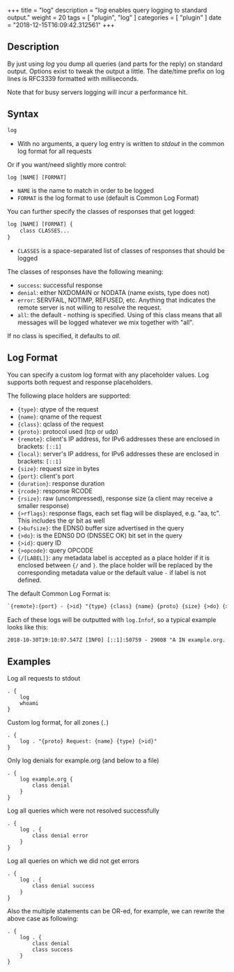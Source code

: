 +++
title = "log"
description = "*log* enables query logging to standard output."
weight = 20
tags = [ "plugin", "log" ]
categories = [ "plugin" ]
date = "2018-12-15T16:09:42.312561"
+++

## Description

By just using *log* you dump all queries (and parts for the reply) on standard output. Options exist
to tweak the output a little. The date/time prefix on log lines is RFC3339 formatted with
milliseconds.

Note that for busy servers logging will incur a performance hit.

## Syntax

~~~ txt
log
~~~

* With no arguments, a query log entry is written to *stdout* in the common log format for all requests

Or if you want/need slightly more control:

~~~ txt
log [NAME] [FORMAT]
~~~

* `NAME` is the name to match in order to be logged
* `FORMAT` is the log format to use (default is Common Log Format)

You can further specify the classes of responses that get logged:

~~~ txt
log [NAME] [FORMAT] {
    class CLASSES...
}
~~~

* `CLASSES` is a space-separated list of classes of responses that should be logged

The classes of responses have the following meaning:

* `success`: successful response
* `denial`: either NXDOMAIN or NODATA (name exists, type does not)
* `error`: SERVFAIL, NOTIMP, REFUSED, etc. Anything that indicates the remote server is not willing to
    resolve the request.
* `all`: the default - nothing is specified. Using of this class means that all messages will be logged whatever we mix together with "all".

If no class is specified, it defaults to *all*.

## Log Format

You can specify a custom log format with any placeholder values. Log supports both request and
response placeholders.

The following place holders are supported:

* `{type}`: qtype of the request
* `{name}`: qname of the request
* `{class}`: qclass of the request
* `{proto}`: protocol used (tcp or udp)
* `{remote}`: client's IP address, for IPv6 addresses these are enclosed in brackets: `[::1]`
* `{local}`: server's IP address, for IPv6 addresses these are enclosed in brackets: `[::1]`
* `{size}`: request size in bytes
* `{port}`: client's port
* `{duration}`: response duration
* `{rcode}`: response RCODE
* `{rsize}`: raw (uncompressed), response size (a client may receive a smaller response)
* `{>rflags}`: response flags, each set flag will be displayed, e.g. "aa, tc". This includes the qr
  bit as well
* `{>bufsize}`: the EDNS0 buffer size advertised in the query
* `{>do}`: is the EDNS0 DO (DNSSEC OK) bit set in the query
* `{>id}`: query ID
* `{>opcode}`: query OPCODE
* `{/[LABEL]}`: any metadata label is accepted as a place holder if it is enclosed between `{/` and  `}`.
the place holder will be replaced by the corresponding metadata value or the default value `-` if label is not defined.



The default Common Log Format is:

~~~ txt
`{remote}:{port} - {>id} "{type} {class} {name} {proto} {size} {>do} {>bufsize}" {rcode} {>rflags} {rsize} {duration}`
~~~

Each of these logs will be outputted with `log.Infof`, so a typical example looks like this:

~~~ txt
2018-10-30T19:10:07.547Z [INFO] [::1]:50759 - 29008 "A IN example.org. udp 41 false 4096" NOERROR qr,rd,ra,ad 68 0.037990251s
~~~~

## Examples

Log all requests to stdout

~~~ corefile
. {
    log
    whoami
}
~~~

Custom log format, for all zones (`.`)

~~~ corefile
. {
    log . "{proto} Request: {name} {type} {>id}"
}
~~~

Only log denials for example.org (and below to a file)

~~~ corefile
. {
    log example.org {
        class denial
    }
}
~~~

Log all queries which were not resolved successfully

~~~ corefile
. {
    log . {
        class denial error
    }
}
~~~

Log all queries on which we did not get errors

~~~ corefile
. {
    log . {
        class denial success
    }
}
~~~

Also the multiple statements can be OR-ed, for example, we can rewrite the above case as following:

~~~ corefile
. {
    log . {
        class denial
        class success
    }
}
~~~
